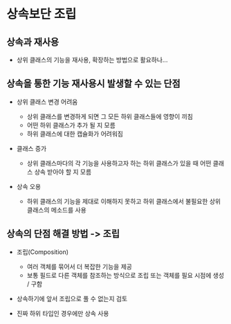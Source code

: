 # 상속보단 조립
  
## 상속과 재사용
- 상위 클래스의 기능을 재사용, 확장하는 방법으로 활요하나...
  
## 상속을 통한 기능 재사용시 발생할 수 있는 단점
- 상위 클래스 변경 어려움

    - 상위 클래스를 변경하게 되면 그 모든 하위 클래스들에 영향이 끼침
    - 어떤 하위 클래스가 추가 될 지 모름
    - 하위 클래스에 대한 캡슐화가 어려워짐
- 클래스 증가
    - 상위 클래스마다의 각 기능을 사용하고자 하는 하위 클래스가 있을 때 어떤 클래스 상속 받아야 할 지 모름
- 상속 오용
    - 하위 클래스의 기능을 제대로 이해하지 못하고 하위 클래스에서 불필요한 상위 클래스의 메소드를 사용
  
## 상속의 단점 해결 방법 -> 조립
- 조립(Composition)

    - 여러 객체를 묶어서 더 복잡한 기능을 제공
    - 보통 필드로 다른 객체를 참조하는 방식으로 조립 또는 객체를 필요 시점에 생성 / 구함
- 상속하기에 앞서 조립으로 풀 수 없는지 검토
- 진짜 하위 타입인 경우에만 상속 사용